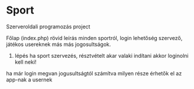 # Sport
Szerveroldali programozás project

Főlap (index.php) rövid leírás minden sportról, login lehetőség szervező, játékos usereknek más más
jogosultságok.

1. lépés ha sport szervezés, résztvételt akar valaki indítani akkor loginolni kell neki!

ha már login megvan jogusultságtól számítva milyen része érhetők el az app-nak a usernek